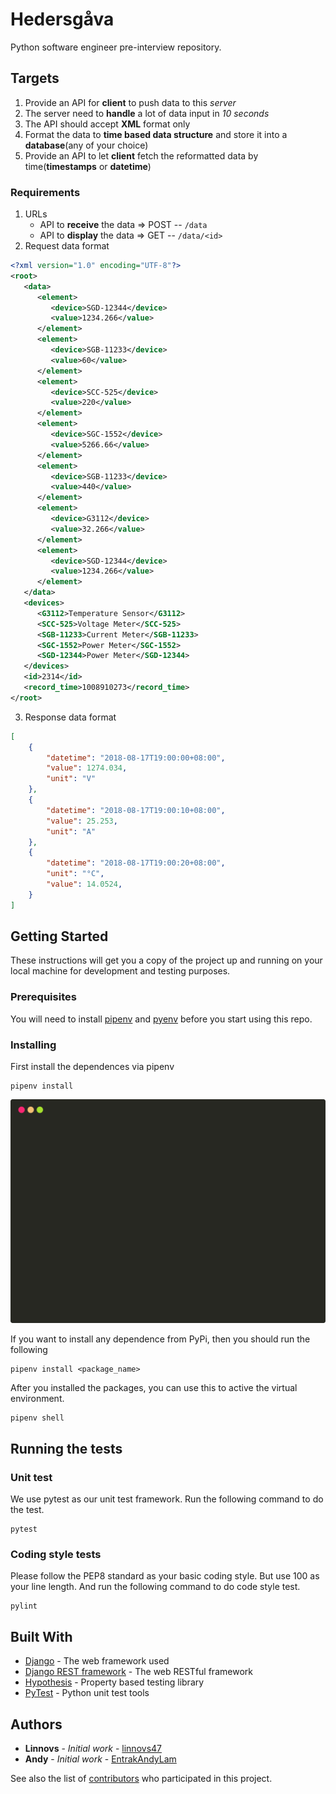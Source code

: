 # Hedersgåva
Python software engineer pre-interview repository.

## Targets

  1. Provide an API for **client** to push data to this *server*
  2. The server need to **handle** a lot of data input in *10 seconds*
  3. The API should accept **XML** format only
  4. Format the data to **time based data structure** and store it into a **database**(any of your choice)
  5. Provide an API to let **client** fetch the reformatted data by time(**timestamps** or **datetime**)

### Requirements

 1. URLs
    * API to **receive** the data => POST -- `/data`
    * API to **display** the data => GET -- `/data/<id>`
 2. Request data format
```xml
<?xml version="1.0" encoding="UTF-8"?>
<root>
   <data>
      <element>
         <device>SGD-12344</device>
         <value>1234.266</value>
      </element>
      <element>
         <device>SGB-11233</device>
         <value>60</value>
      </element>
      <element>
         <device>SCC-525</device>
         <value>220</value>
      </element>
      <element>
         <device>SGC-1552</device>
         <value>5266.66</value>
      </element>
      <element>
         <device>SGB-11233</device>
         <value>440</value>
      </element>
      <element>
         <device>G3112</device>
         <value>32.266</value>
      </element>
      <element>
         <device>SGD-12344</device>
         <value>1234.266</value>
      </element>
   </data>
   <devices>
      <G3112>Temperature Sensor</G3112>
      <SCC-525>Voltage Meter</SCC-525>
      <SGB-11233>Current Meter</SGB-11233>
      <SGC-1552>Power Meter</SGC-1552>
      <SGD-12344>Power Meter</SGD-12344>
   </devices>
   <id>2314</id>
   <record_time>1008910273</record_time>
</root>
```
 3. Response data format
```json
[
    {
        "datetime": "2018-08-17T19:00:00+08:00",
        "value": 1274.034,
        "unit": "V"
    },
    {
        "datetime": "2018-08-17T19:00:10+08:00",
        "value": 25.253,
        "unit": "A"
    },
    {
        "datetime": "2018-08-17T19:00:20+08:00",
        "unit": "°C",
        "value": 14.0524,
    }
]
```

## Getting Started

These instructions will get you a copy of the project up and running on your local machine for development and testing purposes.

### Prerequisites

You will need to install [pipenv] and [pyenv] before you start using this repo.

### Installing

First install the dependences via pipenv

```shell
pipenv install
```

![Installing dependences via pipenv][instal_via_pipenv]

If you want to install any dependence from PyPi, then you should run the following

```shell
pipenv install <package_name>
```

After you installed the packages, you can use this to active the virtual environment.

```shell
pipenv shell
```

## Running the tests

### Unit test

We use pytest as our unit test framework. Run the following command to do the test.

```shell
pytest
```

### Coding style tests

Please follow the PEP8 standard as your basic coding style. But use 100 as your line length. And run the following command to do code style test.

```shell
pylint
```

## Built With

* [Django](https://www.djangoproject.com/) - The web framework used
* [Django REST framework](http://www.django-rest-framework.org/) - The web RESTful framework
* [Hypothesis](https://hypothesis.readthedocs.io/en/latest/) - Property based testing library
* [PyTest](https://docs.pytest.org/en/latest/) - Python unit test tools

## Authors

* **Linnovs** - *Initial work* - [linnovs47](https://github.com/linnvos47)
* **Andy** - *Initial work* - [EntrakAndyLam](https://github.com/EntrakAndyLam)

See also the list of [contributors](https://github.com/en-trak/backend-pre-interview/contributors) who participated in this project.

[pipenv]:https://docs.pipenv.org/
[pyenv]:https://github.com/pyenv/pyenv
[instal_via_pipenv]:images/install_via_pipenv.svg
